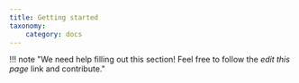 ```yaml
---
title: Getting started
taxonomy:
    category: docs
---
```


!!! note "We need help filling out this section! Feel free to follow the *edit this page* link and contribute."